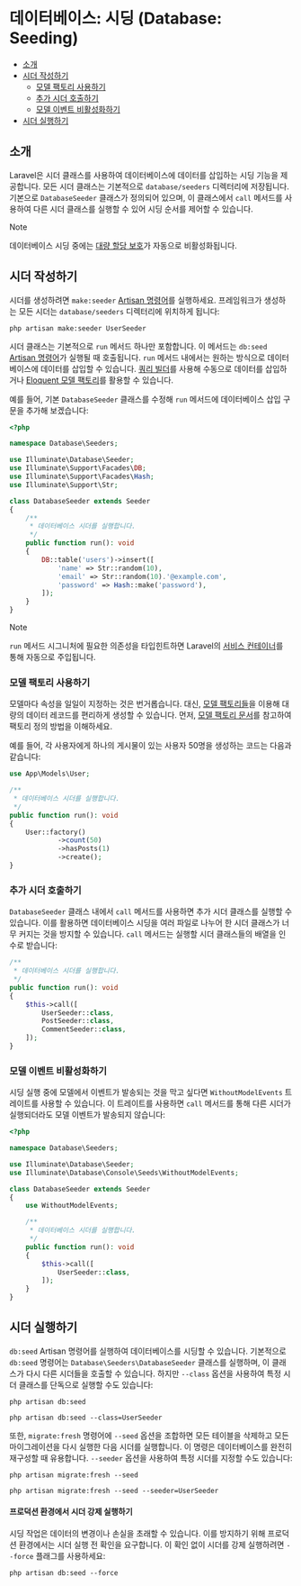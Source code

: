 # 데이터베이스: 시딩 (Database: Seeding)

- [소개](#introduction)
- [시더 작성하기](#writing-seeders)
    - [모델 팩토리 사용하기](#using-model-factories)
    - [추가 시더 호출하기](#calling-additional-seeders)
    - [모델 이벤트 비활성화하기](#muting-model-events)
- [시더 실행하기](#running-seeders)

<a name="introduction"></a>
## 소개

Laravel은 시더 클래스를 사용하여 데이터베이스에 데이터를 삽입하는 시딩 기능을 제공합니다. 모든 시더 클래스는 기본적으로 `database/seeders` 디렉터리에 저장됩니다. 기본으로 `DatabaseSeeder` 클래스가 정의되어 있으며, 이 클래스에서 `call` 메서드를 사용하여 다른 시더 클래스를 실행할 수 있어 시딩 순서를 제어할 수 있습니다.

> [!NOTE]  
> 데이터베이스 시딩 중에는 [대량 할당 보호](/docs/10.x/eloquent#mass-assignment)가 자동으로 비활성화됩니다.

<a name="writing-seeders"></a>
## 시더 작성하기

시더를 생성하려면 `make:seeder` [Artisan 명령어](/docs/10.x/artisan)를 실행하세요. 프레임워크가 생성하는 모든 시더는 `database/seeders` 디렉터리에 위치하게 됩니다:

```shell
php artisan make:seeder UserSeeder
```

시더 클래스는 기본적으로 `run` 메서드 하나만 포함합니다. 이 메서드는 `db:seed` [Artisan 명령어](/docs/10.x/artisan)가 실행될 때 호출됩니다. `run` 메서드 내에서는 원하는 방식으로 데이터베이스에 데이터를 삽입할 수 있습니다. [쿼리 빌더](/docs/10.x/queries)를 사용해 수동으로 데이터를 삽입하거나 [Eloquent 모델 팩토리](/docs/10.x/eloquent-factories)를 활용할 수 있습니다.

예를 들어, 기본 `DatabaseSeeder` 클래스를 수정해 `run` 메서드에 데이터베이스 삽입 구문을 추가해 보겠습니다:

```php
<?php

namespace Database\Seeders;

use Illuminate\Database\Seeder;
use Illuminate\Support\Facades\DB;
use Illuminate\Support\Facades\Hash;
use Illuminate\Support\Str;

class DatabaseSeeder extends Seeder
{
    /**
     * 데이터베이스 시더를 실행합니다.
     */
    public function run(): void
    {
        DB::table('users')->insert([
            'name' => Str::random(10),
            'email' => Str::random(10).'@example.com',
            'password' => Hash::make('password'),
        ]);
    }
}
```

> [!NOTE]  
> `run` 메서드 시그니처에 필요한 의존성을 타입힌트하면 Laravel의 [서비스 컨테이너](/docs/10.x/container)를 통해 자동으로 주입됩니다.

<a name="using-model-factories"></a>
### 모델 팩토리 사용하기

모델마다 속성을 일일이 지정하는 것은 번거롭습니다. 대신, [모델 팩토리들](/docs/10.x/eloquent-factories)을 이용해 대량의 데이터 레코드를 편리하게 생성할 수 있습니다. 먼저, [모델 팩토리 문서](/docs/10.x/eloquent-factories)를 참고하여 팩토리 정의 방법을 이해하세요.

예를 들어, 각 사용자에게 하나의 게시물이 있는 사용자 50명을 생성하는 코드는 다음과 같습니다:

```php
use App\Models\User;

/**
 * 데이터베이스 시더를 실행합니다.
 */
public function run(): void
{
    User::factory()
            ->count(50)
            ->hasPosts(1)
            ->create();
}
```

<a name="calling-additional-seeders"></a>
### 추가 시더 호출하기

`DatabaseSeeder` 클래스 내에서 `call` 메서드를 사용하면 추가 시더 클래스를 실행할 수 있습니다. 이를 활용하면 데이터베이스 시딩을 여러 파일로 나누어 한 시더 클래스가 너무 커지는 것을 방지할 수 있습니다. `call` 메서드는 실행할 시더 클래스들의 배열을 인수로 받습니다:

```php
/**
 * 데이터베이스 시더를 실행합니다.
 */
public function run(): void
{
    $this->call([
        UserSeeder::class,
        PostSeeder::class,
        CommentSeeder::class,
    ]);
}
```

<a name="muting-model-events"></a>
### 모델 이벤트 비활성화하기

시딩 실행 중에 모델에서 이벤트가 발송되는 것을 막고 싶다면 `WithoutModelEvents` 트레이트를 사용할 수 있습니다. 이 트레이트를 사용하면 `call` 메서드를 통해 다른 시더가 실행되더라도 모델 이벤트가 발송되지 않습니다:

```php
<?php

namespace Database\Seeders;

use Illuminate\Database\Seeder;
use Illuminate\Database\Console\Seeds\WithoutModelEvents;

class DatabaseSeeder extends Seeder
{
    use WithoutModelEvents;

    /**
     * 데이터베이스 시더를 실행합니다.
     */
    public function run(): void
    {
        $this->call([
            UserSeeder::class,
        ]);
    }
}
```

<a name="running-seeders"></a>
## 시더 실행하기

`db:seed` Artisan 명령어를 실행하여 데이터베이스를 시딩할 수 있습니다. 기본적으로 `db:seed` 명령어는 `Database\Seeders\DatabaseSeeder` 클래스를 실행하며, 이 클래스가 다시 다른 시더들을 호출할 수 있습니다. 하지만 `--class` 옵션을 사용하여 특정 시더 클래스를 단독으로 실행할 수도 있습니다:

```shell
php artisan db:seed

php artisan db:seed --class=UserSeeder
```

또한, `migrate:fresh` 명령어에 `--seed` 옵션을 조합하면 모든 테이블을 삭제하고 모든 마이그레이션을 다시 실행한 다음 시더를 실행합니다. 이 명령은 데이터베이스를 완전히 재구성할 때 유용합니다. `--seeder` 옵션을 사용하여 특정 시더를 지정할 수도 있습니다:

```shell
php artisan migrate:fresh --seed

php artisan migrate:fresh --seed --seeder=UserSeeder 
```

<a name="forcing-seeding-production"></a>
#### 프로덕션 환경에서 시더 강제 실행하기

시딩 작업은 데이터의 변경이나 손실을 초래할 수 있습니다. 이를 방지하기 위해 프로덕션 환경에서는 시더 실행 전 확인을 요구합니다. 이 확인 없이 시더를 강제 실행하려면 `--force` 플래그를 사용하세요:

```shell
php artisan db:seed --force
```